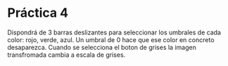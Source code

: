  # Práctica 4

Dispondrá de 3 barras deslizantes para seleccionar los umbrales de cada color: rojo, verde, azul.
Un umbral de 0 hace que ese color en concreto desaparezca.
Cuando se selecciona el boton de grises la imagen transfromada cambia a escala de grises.

